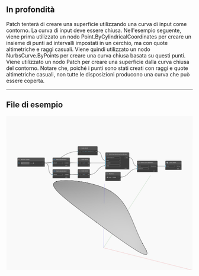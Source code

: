 ## In profondità
Patch tenterà di creare una superficie utilizzando una curva di input come contorno. La curva di input deve essere chiusa. Nell'esempio seguente, viene prima utilizzato un nodo Point.ByCylindricalCoordinates per creare un insieme di punti ad intervalli impostati in un cerchio, ma con quote altimetriche e raggi casuali. Viene quindi utilizzato un nodo NurbsCurve.ByPoints per creare una curva chiusa basata su questi punti. Viene utilizzato un nodo Patch per creare una superficie dalla curva chiusa del contorno. Notare che, poiché i punti sono stati creati con raggi e quote altimetriche casuali, non tutte le disposizioni producono una curva che può essere coperta.
___
## File di esempio

![Patch](./Autodesk.DesignScript.Geometry.Curve.Patch_img.jpg)

